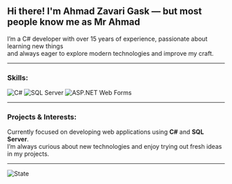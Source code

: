 ## Hi there! I'm Ahmad Zavari Gask — but most people know me as **Mr Ahmad**

I’m a C# developer with over 15 years of experience, passionate about learning new things  
and always eager to explore modern technologies and improve my craft.

---

### Skills:

![C#](https://img.shields.io/badge/C%23-239120?style=for-the-badge&logo=c-sharp&logoColor=white)
![SQL Server](https://img.shields.io/badge/SQL_Server-CC2927?style=for-the-badge&logo=microsoftsqlserver&logoColor=white)
![ASP.NET Web Forms](https://img.shields.io/badge/WebForms-512BD4?style=for-the-badge&logo=dotnet&logoColor=white)

---

### Projects & Interests:

Currently focused on developing web applications using **C#** and **SQL Server**.  
I’m always curious about new technologies and enjoy trying out fresh ideas in my projects.

---

![State](https://github-readme-stats.vercel.app/api?username=amdzvr&show_icons=true&theme=default)
